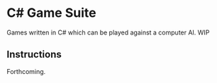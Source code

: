 C# Game Suite
=============

Games written in C# which can be played against a computer AI. WIP

Instructions
------------

Forthcoming.